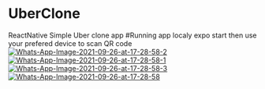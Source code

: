 # UberClone
ReactNative Simple Uber clone app
#Running app localy 
expo start then use your prefered device to scan QR code
<a href="https://ibb.co/LQnThNB"><img src="https://i.ibb.co/XySnkY6/Whats-App-Image-2021-09-26-at-17-28-58-2.jpg" alt="Whats-App-Image-2021-09-26-at-17-28-58-2" border="0"></a>
<a href="https://ibb.co/XZNxqQ1"><img src="https://i.ibb.co/vxg4SFp/Whats-App-Image-2021-09-26-at-17-28-58-1.jpg" alt="Whats-App-Image-2021-09-26-at-17-28-58-1" border="0"></a>
<a href="https://ibb.co/4p2hWmj"><img src="https://i.ibb.co/1TMFZv9/Whats-App-Image-2021-09-26-at-17-28-58-3.jpg" alt="Whats-App-Image-2021-09-26-at-17-28-58-3" border="0"></a>
<a href="https://ibb.co/pd9jKNh"><img src="https://i.ibb.co/nj5M14P/Whats-App-Image-2021-09-26-at-17-28-58.jpg" alt="Whats-App-Image-2021-09-26-at-17-28-58" border="0"></a>
